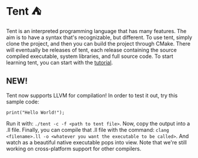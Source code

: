# Tent ⛺️

Tent is an interpreted programming language that has many features. The aim is to have a syntax that's recognizable, but different. To use tent, simply clone the project,
and then you can build the project through CMake. There will eventually be releases of tent, each release containing the source compiled executable, system libraries, and full source
code. To start learning tent, you can start with the [tutorial](tutorial.md).

## NEW!

Tent now supports LLVM for compilation! In order to test it out, try this sample code:

```
print("Hello World!");
```

Run it with: `./tent -c -f <path to tent file>`. Now, copy the output into a .ll file. Finally, you can compile that .ll file with the command: `clang <filename>.ll -o <whatever you want the executable to be called>`. And watch as a beautiful
native executable pops into view. Note that we're still working on cross-platform support for other compilers.
